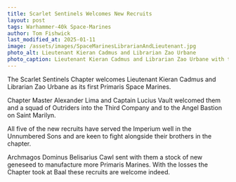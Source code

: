 ```yaml
---
title: Scarlet Sentinels Welcomes New Recruits
layout: post
tags: Warhammer-40k Space-Marines
author: Tom Fishwick
last_modified_at: 2025-01-11
image: /assets/images/SpaceMarinesLibrarianAndLieutenant.jpg
photo_alt: Lieutenant Kieran Cadmus and Librarian Zao Urbane
photo_caption: Lieutenant Kieran Cadmus and Librarian Zao Urbane with the Outrider squad
---
```


The Scarlet Sentinels Chapter welcomes Lieutenant Kieran Cadmus and Librarian Zao Urbane as its first Primaris Space Marines.

Chapter Master Alexander Lima and Captain Lucius Vault welcomed them and a squad of Outriders into the Third Company and to the Angel Bastion on Saint Marilyn.

All five of the new recruits have served the Imperium well in the Unnumbered Sons and are keen to fight alongside their brothers in the chapter.

Archmagos Dominus Belisarius Cawl sent with them a stock of new geneseed to manufacture more Primaris Marines. With the losses the Chapter took at Baal these recruits are welcome indeed.
